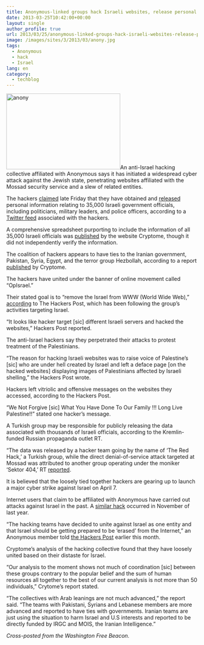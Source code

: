 ```yaml
---
title: Anonymous-linked groups hack Israeli websites, release personal data
date: 2013-03-25T10:42:00+00:00
layout: single
author_profile: true
url: 2013/03/25/anonymous-linked-groups-hack-israeli-websites-release-personal-data/
image: /images/sites/3/2013/03/anony.jpg
tags:
  - Anonymous
  - hack
  - Israel
lang: en
category: 
  - techblog
---
```

[<img class="alignright size-medium wp-image-6493" alt="anony" src="/images/2013/03/anony-300x200.jpg" width="300" height="200" srcset="/images/sites/3/2013/03/anony-300x200.jpg 300w, /images/sites/3/2013/03/anony.jpg 540w" sizes="(max-width: 300px) 100vw, 300px" />](/images/2013/03/anony.jpg)An anti-Israel hacking collective affiliated with Anonymous says it has initiated a widespread cyber attack against the Jewish state, penetrating websites affiliated with the Mossad security service and a slew of related entities.

The hackers [claimed](https://twitter.com/YourAnonNews/status/315608983023013888) late Friday that they have obtained and [released](http://pastebin.com/Q9Gapf8z) personal information relating to 35,000 Israeli government officials, including politicians, military leaders, and police officers, according to a [Twitter feed](https://twitter.com/YourAnonNews/status/315611499278266368) associated with the hackers.

A comprehensive spreadsheet purporting to include the information of all 35,000 Israeli officials was [published](http://cryptome.org/2013/03/mossad-opisrael.pdf) by the website Cryptome, though it did not independently verify the information.

The coalition of hackers appears to have ties to the Iranian government, Pakistan, Syria, Egypt, and the terror group Hezbollah, according to a report [published](http://cryptome.org/2013/03/opisrael-analysis.htm) by Cryptome.

The hackers have united under the banner of online movement called “OpIsrael.”

Their stated goal is to “remove the Israel from WWW (World Wide Web),” [according](http://www.thehackerspost.com/2013/03/opisrael-25-israeli-websites-hacked-by.html) to The Hackers Post, which has been following the group’s activities targeting Israel.

“It looks like hacker target [sic] different Israeli servers and hacked the websites,” Hackers Post reported.

The anti-Israel hackers say they perpetrated their attacks to protest treatment of the Palestinians.

“The reason for hacking Israeli websites was to raise voice of Palestine’s [sic] who are under hell created by Israel and left a deface page [on the hacked websites] displaying images of Palestinians affected by Israeli shelling,” the Hackers Post wrote.

Hackers left vitriolic and offensive messages on the websites they accessed, according to the Hackers Post.

“We Not Forgive [sic] What You Have Done To Our Family !!! Long Live Palestine!!” stated one hacker’s message.

A Turkish group may be responsible for publicly releasing the data associated with thousands of Israeli officials, according to the Kremlin-funded Russian propaganda outlet RT.

“The data was released by a hacker team going by the name of ‘The Red Hack,’ a Turkish group, while the direct denial-of-service attack targeted at Mossad was attributed to another group operating under the moniker ‘Sektor 404,’ RT [reported](http://rt.com/news/anonymous-hack-israeli-officials-690/).

It is believed that the loosely tied together hackers are gearing up to launch a major cyber strike against Israel on April 7.

Internet users that claim to be affiliated with Anonymous have carried out attacks against Israel in the past. A [similar hack](http://www.youtube.com/watch?v=q760tsz1Z7M) occurred in November of last year.

“The hacking teams have decided to unite against Israel as one entity and that Israel should be getting prepared to be ‘erased’ from the Internet,” an Anonymous member told [the Hackers Post](http://www.thehackerspost.com/2013/03/opisrael-hacktivists-starting-cyber.html) earlier this month.

Cryptome’s analysis of the hacking collective found that they have loosely united based on their distaste for Israel.

“Our analysis to the moment shows not much of coordination [sic] between these groups contrary to the popular belief and the sum of human resources all together to the best of our current analysis is not more than 50 individuals,” Crytome’s report stated.

“The collectives with Arab leanings are not much advanced,” the report said. “The teams with Pakistani, Syrians and Lebanese members are more advanced and reported to have ties with governments. Iranian teams are just using the situation to harm Israel and U.S interests and reported to be directly funded by IRGC and MOIS, the Iranian Intelligence.”

_Cross-posted from the Washington Free Beacon._